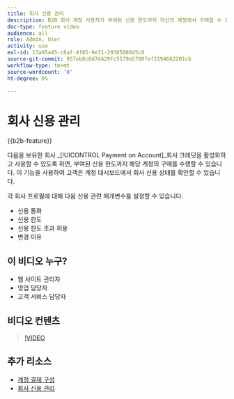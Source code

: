 ```yaml
---
title: 회사 신용 관리
description: B2B 회사 계정 사용자가 부여된 신용 한도까지 자신의 계정에서 구매할 수 있는 방법을 알아봅니다.
doc-type: feature video
audience: all
role: Admin, User
activity: use
exl-id: 13a95a45-c8af-4f85-9e31-29365080d5c0
source-git-commit: 957eb8c6d7d429fc5579a5700fef2194662201cb
workflow-type: tm+mt
source-wordcount: '0'
ht-degree: 0%

---
```


# 회사 신용 관리

{{b2b-feature}}

다음을 보유한 회사 _[!UICONTROL Payment on Account]_회사 크레딧을 활성화하고 사용할 수 있도록 하면, 부여된 신용 한도까지 해당 계정의 구매를 수행할 수 있습니다. 이 기능을 사용하여 고객은 계정 대시보드에서 회사 신용 상태를 확인할 수 있습니다.

각 회사 프로필에 대해 다음 신용 관련 매개변수를 설정할 수 있습니다.

- 신용 통화
- 신용 한도
- 신용 한도 초과 허용
- 변경 이유

## 이 비디오 누구?

- 웹 사이트 관리자
- 영업 담당자
- 고객 서비스 담당자

## 비디오 컨텐츠

>[!VIDEO](https://video.tv.adobe.com/v/344445?quality=12&learn=on)

## 추가 리소스

- [계정 결제 구성](https://experienceleague.adobe.com/docs/commerce-admin/b2b/enable-basic-features.html#configure-payment-on-account)
- [회사 신용 관리](https://experienceleague.adobe.com/docs/commerce-admin/b2b/companies/credit-company.html)
